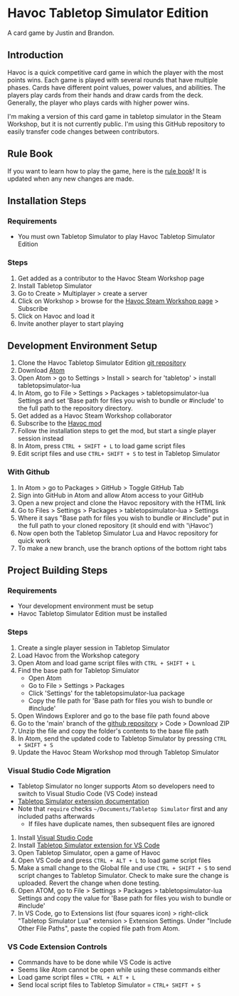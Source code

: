 # Havoc Tabletop Simulator Edition

A card game by Justin and Brandon.

## Introduction

  Havoc is a quick competitive card game in which the player with the most points wins. Each game is played with several rounds that have multiple phases. Cards have different point values, power values, and abilities. The players play cards from their hands and draw cards from the deck. Generally, the player who plays cards with higher power wins.

  I'm making a version of this card game in tabletop simulator in the Steam Workshop, but it is not currently public. I'm using this GitHub repository to easily transfer code changes between contributors.

## Rule Book

If you want to learn how to play the game, here is the [rule book](https://docs.google.com/document/d/1ESWBAIITw3sij_6mAaZukogW9wVgF9ka4w8vCTnF8v0/edit?usp=sharing)! It is updated when any new changes are made.

## Installation Steps

### Requirements

- You must own Tabletop Simulator to play Havoc Tabletop Simulator Edition

### Steps

1. Get added as a contributor to the Havoc Steam Workshop page
1. Install Tabletop Simulator
1. Go to Create > Multiplayer > create a server
1. Click on Workshop > browse for the [Havoc Steam Workshop page](https://steamcommunity.com/sharedfiles/filedetails/?id=2723093390&searchtext=Havoc) > Subscribe
1. Click on Havoc and load it
1. Invite another player to start playing

## Development Environment Setup

1. Clone the Havoc Tabletop Simulator Edition [git repository](https://github.com/Justin-YCheese/Havoc)
1. Download [Atom](https://atom.io/)
1. Open Atom > go to Settings > Install > search for 'tabletop' > install tabletopsimulator-lua
1. In Atom, go to File > Settings > Packages > tabletopsimulator-lua Settings and set 'Base path for files you wish to bundle or #include' to the full path to the repository directory.
1. Get added as a Havoc Steam Workshop collaborator
1. Subscribe to the [Havoc mod](https://steamcommunity.com/sharedfiles/filedetails/?id=2723093390&searchtext=Havoc)
1. Follow the installation steps to get the mod, but start a single player session instead
1. In Atom, press `CTRL + SHIFT + L` to load game script files
1. Edit script files and use `CTRL+ SHIFT + S` to test in Tabletop Simulator

### With Github

1. In Atom > go to Packages > GitHub > Toggle GitHub Tab
1. Sign into GitHub in Atom and allow Atom access to your GitHub
1. Open a new project and clone the Havoc repository with the HTML link
1. Go to Files > Settings > Packages > tabletopsimulator-lua > Settings
1. Where it says "Base path for files you wish to bundle or #include" put
in the full path to your cloned repository (it should end with '\Havoc')
1. Now open both the Tabletop Simulator Lua and Havoc repository for quick work
1. To make a new branch, use the branch options of the bottom right tabs

## Project Building Steps

### Requirements

- Your development environment must be setup
- Havoc Tabletop Simulator Edition must be installed

### Steps

1. Create a single player session in Tabletop Simulator
1. Load Havoc from the Workshop category
1. Open Atom and load game script files with `CTRL + SHIFT + L`
1. Find the base path for Tabletop Simulator
    - Open Atom
    - Go to File > Settings > Packages
    - Click 'Settings' for the tabletopsimulator-lua package
    - Copy the file path for 'Base path for files you wish to bundle or #include'
1. Open Windows Explorer and go to the base file path found above
1. Go to the 'main' branch of the [github repository](https://github.com/Justin-YCheese/Havoc) > Code > Download ZIP
1. Unzip the file and copy the folder's contents to the base file path
1. In Atom, send the updated code to Tabletop Simulator by pressing `CTRL + SHIFT + S`
1. Update the Havoc Steam Workshop mod through Tabletop Simulator

### Visual Studio Code Migration

- Tabletop Simulator no longer supports Atom so developers need to switch to Visual Studio Code (VS Code) instead
- [Tabletop Simulator extension documentation](https://tts-vscode.rolandostar.com/extension/setup)
- Note that `require` checks `~/Documents/Tabletop Simulator` first and any included paths afterwards
  - If files have duplicate names, then subsequent files are ignored

1. Install [Visual Studio Code](https://code.visualstudio.com/download)
1. Install [Tabletop Simulator extension for VS Code](https://marketplace.visualstudio.com/items?itemName=rolandostar.tabletopsimulator-lua)
1. Open Tabletop Simulator, open a game of Havoc
1. Open VS Code and press `CTRL + ALT + L` to load game script files
1. Make a small change to the Global file and use `CTRL + SHIFT + S` to send script changes to Tabletop Simulator. Check to make sure the change is uploaded. Revert the change when done testing.
1. Open ATOM, go to File > Settings > Packages > tabletopsimulator-lua Settings and copy the value for 'Base path for files you wish to bundle or #include'
1. In VS Code, go to Extensions list (four squares icon) > right-click "Tabletop Simulator Lua" extension > Extension Settings. Under "Include Other File Paths", paste the copied file path from Atom.

### VS Code Extension Controls

- Commands have to be done while VS Code is active
- Seems like Atom cannot be open while using these commands either
- Load game script files = `CTRL + ALT + L`
- Send local script files to Tabletop Simulator = `CTRL+ SHIFT + S`
